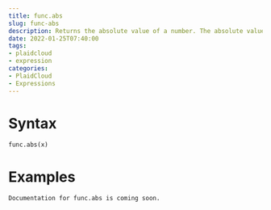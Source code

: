 ```yaml
---
title: func.abs
slug: func-abs
description: Returns the absolute value of a number. The absolute value of a number is the number without its sign
date: 2022-01-25T07:40:00
tags:
- plaidcloud
- expression
categories:
- PlaidCloud
- Expressions
---
```



# Syntax



```
func.abs(x)
```


# Examples



```
Documentation for func.abs is coming soon.
```
